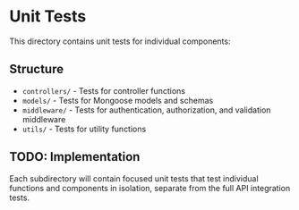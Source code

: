 # Unit Tests

This directory contains unit tests for individual components:

## Structure
- `controllers/` - Tests for controller functions
- `models/` - Tests for Mongoose models and schemas
- `middleware/` - Tests for authentication, authorization, and validation middleware
- `utils/` - Tests for utility functions

## TODO: Implementation
Each subdirectory will contain focused unit tests that test individual functions and components in isolation, separate from the full API integration tests.